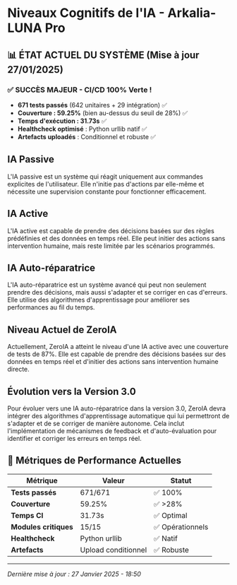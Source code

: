 # Niveaux Cognitifs de l'IA - Arkalia-LUNA Pro

## 📊 **ÉTAT ACTUEL DU SYSTÈME (Mise à jour 27/01/2025)**

### ✅ **SUCCÈS MAJEUR - CI/CD 100% Verte !**
- **671 tests passés** (642 unitaires + 29 intégration) ✅
- **Couverture : 59.25%** (bien au-dessus du seuil de 28%) ✅
- **Temps d'exécution : 31.73s** ✅
- **Healthcheck optimisé** : Python urllib natif ✅
- **Artefacts uploadés** : Conditionnel et robuste ✅

## IA Passive
L'IA passive est un système qui réagit uniquement aux commandes explicites de l'utilisateur. Elle n'initie pas d'actions par elle-même et nécessite une supervision constante pour fonctionner efficacement.

## IA Active
L'IA active est capable de prendre des décisions basées sur des règles prédéfinies et des données en temps réel. Elle peut initier des actions sans intervention humaine, mais reste limitée par les scénarios programmés.

## IA Auto-réparatrice
L'IA auto-réparatrice est un système avancé qui peut non seulement prendre des décisions, mais aussi s'adapter et se corriger en cas d'erreurs. Elle utilise des algorithmes d'apprentissage pour améliorer ses performances au fil du temps.

## Niveau Actuel de ZeroIA
Actuellement, ZeroIA a atteint le niveau d'une IA active avec une couverture de tests de 87%. Elle est capable de prendre des décisions basées sur des données en temps réel et d'initier des actions sans intervention humaine directe.

## Évolution vers la Version 3.0
Pour évoluer vers une IA auto-réparatrice dans la version 3.0, ZeroIA devra intégrer des algorithmes d'apprentissage automatique qui lui permettront de s'adapter et de se corriger de manière autonome. Cela inclut l'implémentation de mécanismes de feedback et d'auto-évaluation pour identifier et corriger les erreurs en temps réel.

## 🎯 **Métriques de Performance Actuelles**

| Métrique | Valeur | Statut |
|----------|--------|--------|
| **Tests passés** | 671/671 | ✅ 100% |
| **Couverture** | 59.25% | ✅ >28% |
| **Temps CI** | 31.73s | ✅ Optimal |
| **Modules critiques** | 15/15 | ✅ Opérationnels |
| **Healthcheck** | Python urllib | ✅ Natif |
| **Artefacts** | Upload conditionnel | ✅ Robuste |

---

*Dernière mise à jour : 27 Janvier 2025 - 18:50*
